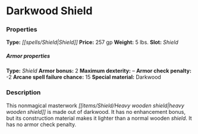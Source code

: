 ﻿---
Title: "Darkwood Shield"
Type: "Shield"
Price: "257 gp"
Weight: "5 lbs."
Slot: "Shield"
Armor properties Type: "Shield"
Armor bonus: "2"
Maximum dexterity: "–"
Armor check penalty: "-2"
Arcane spell failure chance: "15"
Special material: "Darkwood"
Description: |
  "This nonmagical masterwork _heavy wooden shield_ is made out of darkwood. It has no enhancement bonus, but its construction material makes it lighter than a normal wooden shield. It has no armor check penalty."
Sources: "['Core Rulebook', 'Ultimate Equipment']"
---

# Darkwood Shield

### Properties

**Type:** _[[spells/Shield|Shield]]_ **Price:** 257 gp **Weight:** 5 lbs. **Slot:** _Shield_

##### Armor properties

**Type:** _Shield_ **Armor bonus:** 2 **Maximum dexterity:** – **Armor check penalty:** -2 **Arcane spell failure chance:** 15 **Special material:** Darkwood

### Description

This nonmagical masterwork _[[items/Shield/Heavy wooden shield|heavy wooden shield]]_ is made out of darkwood. It has no enhancement bonus, but its construction material makes it lighter than a normal wooden _shield_. It has no armor check penalty.

